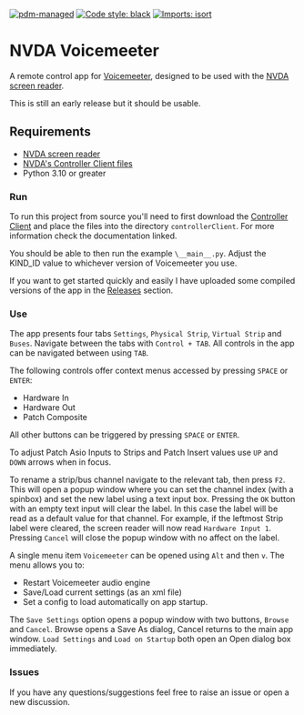 [![pdm-managed](https://img.shields.io/badge/pdm-managed-blueviolet)](https://pdm.fming.dev)
[![Code style: black](https://img.shields.io/badge/code%20style-black-000000.svg)](https://github.com/psf/black)
[![Imports: isort](https://img.shields.io/badge/%20imports-isort-%231674b1?style=flat&labelColor=ef8336)](https://pycqa.github.io/isort/)

# NVDA Voicemeeter

A remote control app for [Voicemeeter][voicemeeter], designed to be used with the [NVDA screen reader][nvda].

This is still an early release but it should be usable.

## Requirements

- [NVDA screen reader][nvda]
- [NVDA's Controller Client files][controller_client]
- Python 3.10 or greater

### Run

To run this project from source you'll need to first download the [Controller Client][controller_client] and place the files into the directory `controllerClient`. For more information check the documentation linked.

You should be able to then run the example `\__main__.py`. Adjust the KIND_ID value to whichever version of Voicemeeter you use.

If you want to get started quickly and easily I have uploaded some compiled versions of the app in the [Releases][releases] section.

### Use

The app presents four tabs `Settings`, `Physical Strip`, `Virtual Strip` and `Buses`. Navigate between the tabs with `Control + TAB`.
All controls in the app can be navigated between using `TAB`.

The following controls offer context menus accessed by pressing `SPACE` or `ENTER`:

- Hardware In
- Hardware Out
- Patch Composite

All other buttons can be triggered by pressing `SPACE` or `ENTER`.

To adjust Patch Asio Inputs to Strips and Patch Insert values use `UP` and `DOWN` arrows when in focus.

To rename a strip/bus channel navigate to the relevant tab, then press `F2`. This will open a popup window where you can set the channel index (with a spinbox) and set the new label using a text input box.
Pressing the `OK` button with an empty text input will clear the label. In this case the label will be read as a default value for that channel. For example, if the leftmost Strip label were cleared, the screen reader will now read `Hardware Input 1`.
Pressing `Cancel` will close the popup window with no affect on the label.

A single menu item `Voicemeeter` can be opened using `Alt` and then `v`. The menu allows you to:

- Restart Voicemeeter audio engine
- Save/Load current settings (as an xml file)
- Set a config to load automatically on app startup.

The `Save Settings` option opens a popup window with two buttons, `Browse` and `Cancel`. Browse opens a Save As dialog, Cancel returns to the main app window.
`Load Settings` and `Load on Startup` both open an Open dialog box immediately.

### Issues

If you have any questions/suggestions feel free to raise an issue or open a new discussion.

[voicemeeter]: https://voicemeeter.com/
[nvda]: https://www.nvaccess.org/
[controller_client]: https://github.com/nvaccess/nvda/tree/master/extras/controllerClient
[releases]: https://github.com/onyx-and-iris/nvda-voicemeeter/releases
